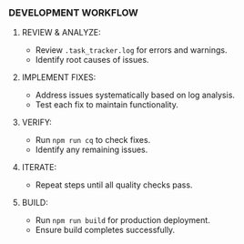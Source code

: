 
### DEVELOPMENT WORKFLOW


1. REVIEW & ANALYZE:
   - Review `.task_tracker.log` for errors and warnings.
   - Identify root causes of issues.

2. IMPLEMENT FIXES:
   - Address issues systematically based on log analysis.
   - Test each fix to maintain functionality.

3. VERIFY:
   - Run `npm run cq` to check fixes.
   - Identify any remaining issues.

4. ITERATE:
   - Repeat steps until all quality checks pass.

5. BUILD:
   - Run `npm run build` for production deployment.
   - Ensure build completes successfully.